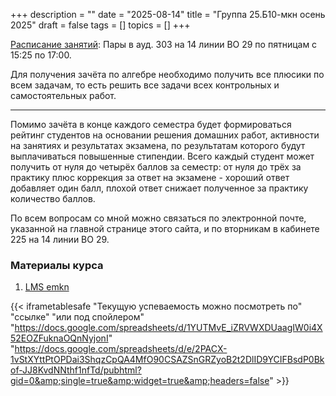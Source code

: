 +++
description = ""
date = "2025-08-14"
title = "Группа 25.Б10-мкн осень 2025"
draft = false
tags = []
topics = []
+++


[Расписание занятий](https://timetable.spbu.ru/MCSC/StudentGroupEvents/Primary/427316):
Пары в ауд. 303 на 14 линии ВО 29 по пятницам с 15:25 по 17:00.

Для получения зачёта по алгебре необходимо получить все плюсики по всем задачам, то есть решить все задачи всех контрольных и самостоятельных работ.
***
Помимо зачёта в конце каждого семестра будет формироваться рейтинг студентов на основании решения домашних работ, активности на занятиях и результатах экзамена, по результатам которого будут выплачиваться повышенные стипендии. Всего каждый студент может получить от нуля до четырёх баллов за семестр: от нуля до трёх за практику плюс коррекция за ответ на экзамене - хороший ответ добавляет один балл, плохой ответ снижает полученное за практику количество баллов.

По всем вопросам со мной можно связаться по электронной почте, указанной на главной странице этого сайта, и по вторникам в кабинете 225 на 14 линии ВО 29.

### Материалы курса
 1. [LMS emkn](https://emkn.ru/courses/2025-autumn/2.252-algebra-1/)

{{< iframetablesafe "Текущую успеваемость можно посмотреть по" "ссылке" "или под спойлером" "https://docs.google.com/spreadsheets/d/1YUTMvE_iZRVWXDUaagIW0i4X52EOZFuknaOQnNyjonI" "https://docs.google.com/spreadsheets/d/e/2PACX-1vStXYttPtOPDai3ShqzCpQA4MfO90CSAZSnGRZyoB2t2DlID9YCIFBsdP0Bkof-JJ8KvdNNthf1nfTd/pubhtml?gid=0&amp;single=true&amp;widget=true&amp;headers=false" >}}


